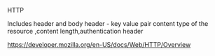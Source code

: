HTTP

Includes header and body
header - key value pair content type of the resource ,content length,authentication header

https://developer.mozilla.org/en-US/docs/Web/HTTP/Overview
